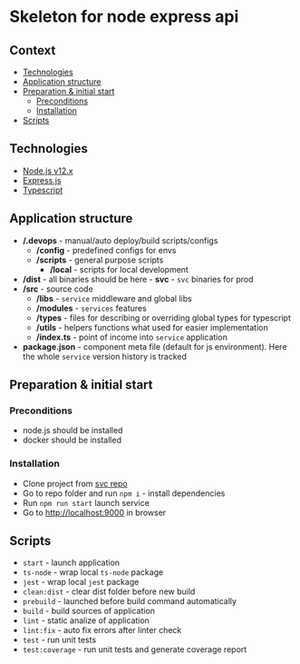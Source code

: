 # Skeleton for node express api

<!-- toc -->

## Context

- [Technologies](#technologies)
- [Application structure](#application-structure)
- [Preparation & initial start](#preparation-&-initial-start)
    - [Preconditions](#preconditions)
    - [Installation](#installation)
- [Scripts](#scripts)

<!-- tocstop -->

## Technologies

- [Node.js v12.x](https://nodejs.org/dist/latest-v12.x/docs/api/)
- [Express.js](https://expressjs.com/)
- [Typescript](https://www.typescriptlang.org/docs/home.html)

## Application structure
- **/.devops** - manual/auto deploy/build scripts/configs
  - **/config** -  predefined configs for envs
  - **/scripts** - general purpose scripts
    - **/local** - scripts for local development
- **/dist** - all binaries should be here
	   - **svc** - `svc` binaries for prod
- **/src** - source code
     - **/libs** - `service` middleware and global libs 
     - **/modules** - `services` features
     - **/types** - files for describing or overriding global types for typescript
     - **/utils** - helpers functions what used for easier implementation
     - **/index.ts** - point of income into `service` application
- **package.json** - component meta file (default for js environment). Here the whole `service` version history is tracked

## Preparation & initial start

### Preconditions

- node.js should be installed
- docker should be installed

### Installation
- Clone project from [svc repo](https://github.com/ciklum-digital/node-express-typescript-skeleton)
- Go to repo folder and run ``npm i`` - install dependencies
- Run ``npm run start`` launch service
- Go to [http://localhost:9000](http://localhost:9000) in browser

## Scripts
- `start` - launch application
- `ts-node` - wrap local `ts-node` package
- `jest` - wrap local `jest` package
- `clean:dist` - clear dist folder before new build
- `prebuild` - launched before build command automatically
- `build` - build sources of application
- `lint` - static analize of application 
- `lint:fix` - auto fix errors after linter check
- `test` - run unit tests
- `test:coverage` - run unit tests and generate coverage report